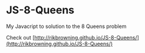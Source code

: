 JS-8-Queens
===========

My Javacript to solution to the 8 Queens problem

Check out [http://rikbrowning.github.io/JS-8-Queens/](http://rikbrowning.github.io/JS-8-Queens/)
